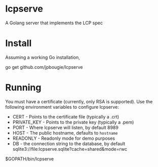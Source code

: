 lcpserve
========

A Golang server that implements the LCP spec


Install
======

Assuming a working Go installation,

go get github.com/jpbougie/lcpserve

Running
=======
You must have a certificate (currently, only RSA is supported). Use the following environment variables to configure lcpserve:
- CERT - Points to the certificate file (typically a .crt)
- PRIVATE_KEY - Points to the private key (typically a .pem)
- PORT - Where lcpserve will listen, by default 8989
- HOST - The public hostname, defaults to `hostname`
- READONLY - Readonly mode for demo purposes
- DB - the connection string to the database, by default sqlite3://file:lcpserve.sqlite?cache=shared&mode=rwc

$GOPATH/bin/lcpserve
